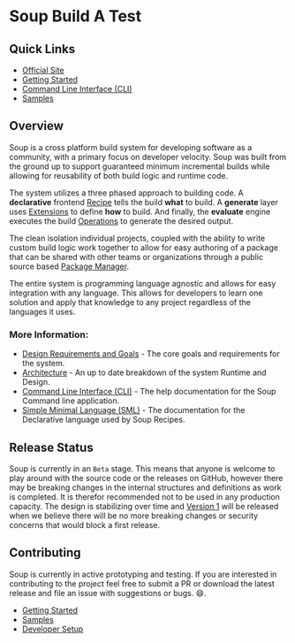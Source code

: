 # Soup Build A Test

## Quick Links
* [Official Site](https://www.soupbuild.com/)
* [Getting Started](./docs/getting-started.md)
* [Command Line Interface (CLI)](./docs/cli.md)
* [Samples](./docs/samples.md)

## Overview
Soup is a cross platform build system for developing software as a community, with a primary focus on developer velocity. Soup was built from the ground up to support guaranteed minimum incremental builds while allowing for reusability of both build logic and runtime code.

The system utilizes a three phased approach to building code. A **declarative** frontend [Recipe](./docs/architecture/recipe.md) tells the build **what** to build. A **generate** layer uses [Extensions](./docs/architecture/build-extension.md) to define **how** to build. And finally, the **evaluate** engine executes the build [Operations](./docs/architecture/build-operation.md) to generate the desired output.

The clean isolation individual projects, coupled with the ability to write custom build logic work together to allow for easy authoring of a package that can be shared with other teams or organizations through a public source based [Package Manager](https://www.soupbuild.com/).

The entire system is programming language agnostic and allows for easy integration with any language. This allows for developers to learn one solution and apply that knowledge to any project regardless of the languages it uses.

### More Information:
* [Design Requirements and Goals](./docs/design-requirements-goals.md) - The core goals and requirements for the system.
* [Architecture](./docs/architecture.md) - An up to date breakdown of the system Runtime and Design.
* [Command Line Interface (CLI)](./docs/cli.md) - The help documentation for the Soup Command line application.
* [Simple Minimal Language (SML)](./docs/sml.md) - The documentation for the Declarative language used by Soup Recipes.

## Release Status
Soup is currently in an `Beta` stage. This means that anyone is welcome to play around with the source code or the releases on GitHub, however there may be breaking changes in the internal structures and definitions as work is completed. It is therefor recommended not to be used in any production capacity. The design is stabilizing over time and [Version 1](https://github.com/soup-build/soup/milestone/2) will be released when we believe there will be no more breaking changes or security concerns that would block a first release.

## Contributing
Soup is currently in active prototyping and testing. If you are interested in contributing to the project feel free to submit a PR or download the latest release and file an issue with suggestions or bugs. :smile:.
* [Getting Started](./docs/getting-started.md)
* [Samples](./docs/samples.md)
* [Developer Setup](./docs/developer-setup.md)
